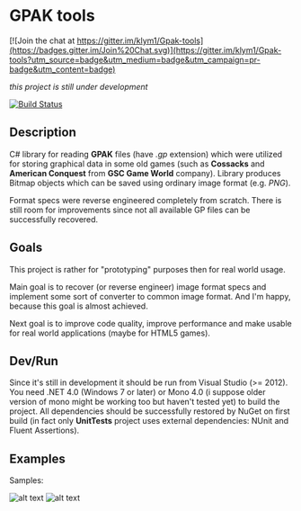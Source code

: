# GPAK tools

[![Join the chat at https://gitter.im/klym1/Gpak-tools](https://badges.gitter.im/Join%20Chat.svg)](https://gitter.im/klym1/Gpak-tools?utm_source=badge&utm_medium=badge&utm_campaign=pr-badge&utm_content=badge)

*this project is still under development*

[![Build Status](https://travis-ci.org/klym1/Gpak-tools.svg)](https://travis-ci.org/klym1/Gpak-tools)

## Description

C# library for reading **GPAK** files (have *.gp* extension) which were utilized for storing graphical data in some old games (such as **Cossacks** and **American Conquest** from **GSC Game World** company). Library produces Bitmap objects which can be saved using ordinary image format (e.g. *PNG*).

Format specs were reverse engineered completely from scratch. There is still room for improvements since not all available GP files can be successfully recovered. 

## Goals

This project is rather for "prototyping" purposes then for real world usage. 

Main goal is to recover (or reverse engineer) image format specs and implement some sort of converter to common image format. And I'm happy, because this goal is almost achieved. 

Next goal is to improve code quality, improve performance and make usable for real world applications (maybe for HTML5 games).

## Dev/Run

Since it's still in development it should be run from Visual Studio (>= 2012). You need .NET 4.0 (Windows 7 or later) or Mono 4.0 (i suppose older version of mono might be working too but haven't tested yet) to build the project. All dependencies should be successfully restored by NuGet on first build (in fact only **UnitTests** project uses external dependencies: NUnit and Fluent Assertions).

## Examples

Samples:

![alt text](https://raw.githubusercontent.com/klym1/Gpak-tools/master/OutputExamples/Example.PNG "Building from Cossacks Game")
![alt text](https://raw.githubusercontent.com/klym1/Gpak-tools/master/OutputExamples/Example2.PNG "Getman unit")
